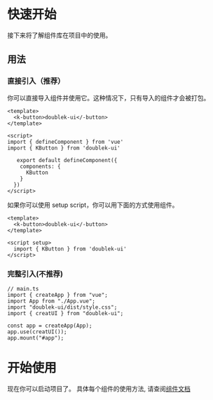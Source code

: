 # 快速开始

接下来将了解组件库在项目中的使用。

## 用法
### 直接引入（推荐）
你可以直接导入组件并使用它。这种情况下，只有导入的组件才会被打包。
```
<template>
  <k-button>doublek-ui</-button>
</template>

<script>
import { defineComponent } from 'vue'
import { KButton } from 'doublek-ui'

   export default defineComponent({
    components: {
      KButton
    }
  })
</script>
```
如果你可以使用 setup script，你可以用下面的方式使用组件。
```
<template>
  <k-button>doublek-ui</-button>
</template>

<script setup>
  import { KButton } from 'doublek-ui'
</script>
```

### 完整引入(不推荐)
```
// main.ts
import { createApp } from "vue";
import App from "./App.vue";
import "doublek-ui/dist/style.css";
import { creatUI } from "doublek-ui";

const app = createApp(App);
app.use(creatUI());
app.mount("#app");
```

# 开始使用
现在你可以启动项目了。 具体每个组件的使用方法, 请查阅<a href='/components/'>组件文档</a>